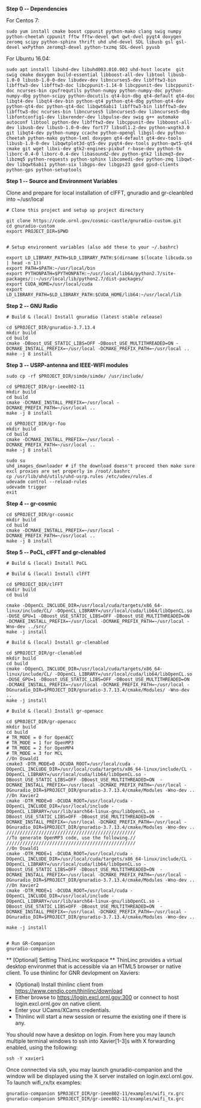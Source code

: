 **Step 0 -- Dependencies**

For Centos 7:
```
sudo yum install cmake boost cppunit python-mako clang swig numpy python-cheetah cppunit fftw fftw-devel qwt qwt-dvel pyqt4 doxygen zeromq scipy python-sphinx thrift uhd uhd-devel SDL libusb gsl gsl-devel wxPython zeromq3-devel python-txzmq SDL-devel pyusb
```

For Ubuntu 16.04:

```
sudo apt install libuhd-dev libuhd003.010.003 uhd-host locate  git swig cmake doxygen build-essential libboost-all-dev libtool libusb-1.0-0 libusb-1.0-0-dev libudev-dev libncurses5-dev libfftw3-bin libfftw3-dev libfftw3-doc libcppunit-1.14-0 libcppunit-dev libcppunit-doc ncurses-bin cpufrequtils python-numpy python-numpy-doc python-numpy-dbg python-scipy python-docutils qt4-bin-dbg qt4-default qt4-doc libqt4-dev libqt4-dev-bin python-qt4 python-qt4-dbg python-qt4-dev python-qt4-doc python-qt4-doc libqwt6abi1 libfftw3-bin libfftw3-dev libfftw3-doc ncurses-bin libncurses5 libncurses5-dev libncurses5-dbg libfontconfig1-dev libxrender-dev libpulse-dev swig g++ automake autoconf libtool python-dev libfftw3-dev libcppunit-dev libboost-all-dev libusb-dev libusb-1.0-0-dev fort77 libsdl1.2-dev python-wxgtk3.0 git libqt4-dev python-numpy ccache python-opengl libgsl-dev python-cheetah python-mako python-lxml doxygen qt4-default qt4-dev-tools libusb-1.0-0-dev libqwtplot3d-qt5-dev pyqt4-dev-tools python-qwt5-qt4 cmake git wget libxi-dev gtk2-engines-pixbuf r-base-dev python-tk liborc-0.4-0 liborc-0.4-dev libasound2-dev python-gtk2 libzmq3-dev libzmq5 python-requests python-sphinx libcomedi-dev python-zmq libqwt-dev libqwt6abi1 python-six libgps-dev libgps23 gpsd gpsd-clients python-gps python-setuptools
```

**Step 1 -- Source and Environment Variables**

Clone and prepare for local installation of clFFT, gnuradio and gr-cleanbled into ~/usr/local

```
# Clone this project and setup up project directory

git clone https://code.ornl.gov/cosmic-castle/gnuradio-custom.git
cd gnuradio-custom
export PROJECT_DIR=$PWD


# Setup environment variables (also add these to your ~/.bashrc)

export LD_LIBRARY_PATH=$LD_LIBRARY_PATH:$(dirname $(locate libcuda.so | head -n 1)) 
export PATH=$PATH:~/usr/local/bin
export PYTHONPATH=$PYTHONPATH:~/usr/local/lib64/python2.7/site-packages/::~/usr/local/lib/python2.7/dist-packages/
export CUDA_HOME=/usr/local/cuda
export LD_LIBRARY_PATH=$LD_LIBRARY_PATH:$CUDA_HOME/lib64:~/usr/local/lib
```

**Step 2 -- GNU Radio**
```
# Build & (local) Install gnuradio (latest stable release)

cd $PROJECT_DIR/gnuradio-3.7.13.4
mkdir build
cd build
cmake -DBoost_USE_STATIC_LIBS=OFF -DBoost_USE_MULTITHREADED=ON -DCMAKE_INSTALL_PREFIX=~/usr/local -DCMAKE_PREFIX_PATH=~/usr/local ..
make -j 8 install
```

**Step 3 -- USRP-antenna and IEEE-WIFI modules**
```
sudo cp -rf $PROJECT_DIR/simde/simde/ /usr/include/ 

cd $PROJECT_DIR/gr-ieee802-11
mkdir build
cd build
cmake -DCMAKE_INSTALL_PREFIX=~/usr/local -DCMAKE_PREFIX_PATH=~/usr/local ..
make -j 8 install

cd $PROJECT_DIR/gr-foo
mkdir build
cd build
cmake -DCMAKE_INSTALL_PREFIX=~/usr/local -DCMAKE_PREFIX_PATH=~/usr/local ..
make -j 8 install

sudo su
uhd_images_downloader # if the download doesn't proceed then make sure excl proxies are set properly in /root/.bashrc
cp /usr/lib/uhd/utils/uhd-usrp.rules /etc/udev/rules.d
udevadm control --reload-rules
udevadm trigger
exit
```
**Step 4 -- gr-cosmic**
```
cd $PROJECT_DIR/gr-cosmic
mkdir build
cd build
cmake -DCMAKE_INSTALL_PREFIX=~/usr/local -DCMAKE_PREFIX_PATH=~/usr/local ..
make -j 8 install
```

**Step 5 -- PoCL, clFFT and gr-clenabled**
```
# Build & (local) Install PoCL
```

```
# Build & (local) Install clFFT

cd $PROJECT_DIR/clFFT
mkdir build
cd build

cmake -DOpenCL_INCLUDE_DIR=/usr/local/cuda/targets/x86_64-linux/include/CL/ -DOpenCL_LIBRARY=/usr/local/cuda/lib64/libOpenCL.so -DUSE_GPU=1 -DBoost_USE_STATIC_LIBS=OFF -DBoost_USE_MULTITHREADED=ON  -DCMAKE_INSTALL_PREFIX=~/usr/local -DCMAKE_PREFIX_PATH=~/usr/local -Wno-dev ../src/
make -j install
```

```
# Build & (local) Install gr-clenabled

cd $PROJECT_DIR/gr-clenabled
mkdir build
cd build
cmake -DOpenCL_INCLUDE_DIR=/usr/local/cuda/targets/x86_64-linux/include/CL/ -DOpenCL_LIBRARY=/usr/local/cuda/lib64/libOpenCL.so -DUSE_GPU=1 -DBoost_USE_STATIC_LIBS=OFF -DBoost_USE_MULTITHREADED=ON  -DCMAKE_INSTALL_PREFIX=~/usr/local -DCMAKE_PREFIX_PATH=~/usr/local -DGnuradio_DIR=$PROJECT_DIR/gnuradio-3.7.13.4/cmake/Modules/ -Wno-dev ..
make -j install

# Build & (local) Install gr-openacc

cd $PROJECT_DIR/gr-openacc
mkdir build
cd build
# TR_MODE = 0 for OpenACC
# TR_MODE = 1 for OpenMP3
# TR_MODE = 2 for OpenMP4
# TR_MODE = 3 for MCL 
//On Oswald1
cmake3 -DTR_MODE=0 -DCUDA_ROOT=/usr/local/cuda -DOpenCL_INCLUDE_DIR=/usr/local/cuda/targets/x86_64-linux/include/CL -DOpenCL_LIBRARY=/usr/local/cuda/lib64/libOpenCL.so -DBoost_USE_STATIC_LIBS=OFF -DBoost_USE_MULTITHREADED=ON  -DCMAKE_INSTALL_PREFIX=~/usr/local -DCMAKE_PREFIX_PATH=~/usr/local -DGnuradio_DIR=$PROJECT_DIR/gnuradio-3.7.13.4/cmake/Modules -Wno-dev ..
//On Xavier2
cmake -DTR_MODE=0 -DCUDA_ROOT=/usr/local/cuda -DOpenCL_INCLUDE_DIR=/usr/local/include -DOpenCL_LIBRARY=/usr/lib/aarch64-linux-gnu/libOpenCL.so -DBoost_USE_STATIC_LIBS=OFF -DBoost_USE_MULTITHREADED=ON  -DCMAKE_INSTALL_PREFIX=~/usr/local -DCMAKE_PREFIX_PATH=~/usr/local -DGnuradio_DIR=$PROJECT_DIR/gnuradio-3.7.13.4/cmake/Modules -Wno-dev .. 
////////////////////////////////////////////////
//To generate OpenMP3 code, use the following.//
////////////////////////////////////////////////
//On Oswald1
cmake -DTR_MODE=1 -DCUDA_ROOT=/usr/local/cuda -DOpenCL_INCLUDE_DIR=/usr/local/cuda/targets/x86_64-linux/include/CL -DOpenCL_LIBRARY=/usr/local/cuda/lib64/libOpenCL.so -DBoost_USE_STATIC_LIBS=OFF -DBoost_USE_MULTITHREADED=ON  -DCMAKE_INSTALL_PREFIX=~/usr/local -DCMAKE_PREFIX_PATH=~/usr/local -DGnuradio_DIR=$PROJECT_DIR/gnuradio-3.7.13.4/cmake/Modules -Wno-dev ..
//On Xavier2
cmake -DTR_MODE=1 -DCUDA_ROOT=/usr/local/cuda -DOpenCL_INCLUDE_DIR=/usr/local/include -DOpenCL_LIBRARY=/usr/lib/aarch64-linux-gnu/libOpenCL.so -DBoost_USE_STATIC_LIBS=OFF -DBoost_USE_MULTITHREADED=ON  -DCMAKE_INSTALL_PREFIX=~/usr/local -DCMAKE_PREFIX_PATH=~/usr/local -DGnuradio_DIR=$PROJECT_DIR/gnuradio-3.7.13.4/cmake/Modules -Wno-dev .. 

make -j install


# Run GR-Companion
gnuradio-companion
```

** \[Optional\] Setting ThinLinc workspace **
ThinLinc provides a virtual desktop environmet that is accessible via an HTML5 browser or native client. To use thinlinc for GNR devlopment on Xaviers:
- (Optional) Install thinlinc client from https://www.cendio.com/thinlinc/download 
- Either browse to https://login.excl.ornl.gov:300 or connect to host login.excl.ornl.gov on native client.
- Enter your UCams/XCams credentials.
- Thinlinc will start a new session or resume the existing one if there is any.

You should now have a desktop on login. From here you may launch multiple terminal windows to ssh into Xavier[1-3]s with X forwarding enabled, using the following:
```
ssh -Y xavier1
```
Once connected via ssh, you may launch gnuradio-companion and the window will be displayed using the X server installed on login.excl.ornl.gov. To launch wifi_rx/tx examples:
```
gnuradio-companion $PROJECT_DIR/gr-ieee802-11/examples/wifi_rx.grc 
gnuradio-companion $PROJECT_DIR/gr-ieee802-11/examples/wifi_tx.grc
```



